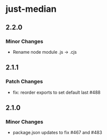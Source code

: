 # just-median

## 2.2.0

### Minor Changes

- Rename node module .js -> .cjs

## 2.1.1

### Patch Changes

- fix: reorder exports to set default last #488

## 2.1.0

### Minor Changes

- package.json updates to fix #467 and #483
